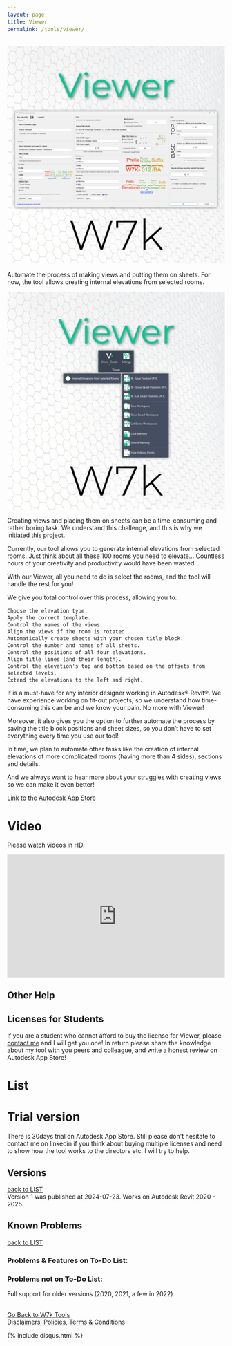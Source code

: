 ```yaml
---
layout: page
title: Viewer
permalink: /tools/viewer/
---
```


![MainTab](/images/Tools/Viewer/Viewer_ToolShot_01.png)  

Automate the process of making views and putting them on sheets. For now, the tool allows creating internal elevations from selected rooms.  

![W7k Viewer - Buttons](/images/Tools/Viewer/Viewer_ToolShot_02.png)  

Creating views and placing them on sheets can be a time-consuming and rather boring task. We understand this challenge, and this is why we initiated this project.  

Currently, our tool allows you to generate internal elevations from selected rooms. Just think about all these 100 rooms you need to elevate… Countless hours of your creativity and productivity would have been wasted…  

With our Viewer, all you need to do is select the rooms, and the tool will handle the rest for you!  

We give you total control over this process, allowing you to:
  
    Choose the elevation type.
    Apply the correct template.
    Control the names of the views.
    Align the views if the room is rotated.
    Automatically create sheets with your chosen title block.
    Control the number and names of all sheets.
    Control the positions of all four elevations.
    Align title lines (and their length).
    Control the elevation's top and bottom based on the offsets from selected levels.
    Extend the elevations to the left and right.


It is a must-have for any interior designer working in Autodesk® Revit®. We have experience working on fit-out projects, so we understand how time-consuming this can be and we know your pain. No more with Viewer!  

Moreover, it also gives you the option to further automate the process by saving the title block positions and sheet sizes, so you don’t have to set everything every time you use our tool!  

In time, we plan to automate other tasks like the creation of internal elevations of more complicated rooms (having more than 4 sides), sections and details.  

And we always want to hear more about your struggles with creating views so we can make it even better!  

[Link to the Autodesk App Store](https://apps.autodesk.com/RVT/en/Detail/Index?id=4005262267861978700&appLang=en&os=Win64)

# Video

Please watch videos in HD.  

<div>
  <div style="position:relative;padding-top:56.25%;">
    <iframe src="https://www.youtube.com/embed/-nOv_XBFNk8?si=SFNx7l5R2nc9FW8x" frameborder="0" allowfullscreen
      style="position:absolute;top:0;left:0;width:100%;height:100%;"></iframe>
  </div>
</div>

## Other Help 


## Licenses for Students 

If you are a student who cannot afford to buy the license for Viewer, please [contact me](mailto:apps@w7k.pl) and I will get you one! In return please share the knowledge about my tool with you peers and colleague, and write a honest review on Autodesk App Store!  

# List


# Trial version 

There is 30days trial on Autodesk App Store. Still please don't hesitate to contact me on linkedin if you think about buying multiple licenses and need to show how the tool works to the directors etc.  I will try to help.  

## Versions
[back to LIST](#list)  
Version 1 was published at 2024-07-23. Works on Autodesk Revit 2020 - 2025.  

## Known Problems  
[back to LIST](#list)  

### Problems & Features on To-Do List:


### Problems not on To-Do List:

Full support for older versions (2020, 2021, a few in 2022)  

<br>
<div class="backToTools">
    <a href="https://w7k.pl/tools/">Go Back to W7k Tools</a>
</div>
<div class="terms">
    <a href="https://w7k.pl/terms/">Disclaimers, Policies, Terms & Conditions</a>
</div>



{% include disqus.html %} 